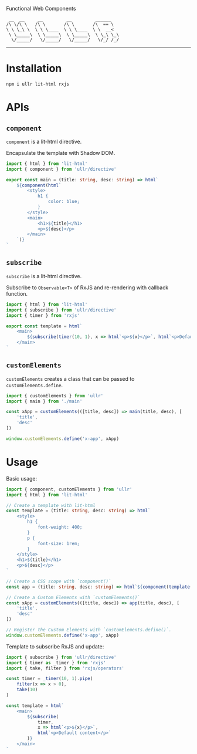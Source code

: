 Functional Web Components

```
 __  __     __         __         ______
/\ \/\ \   /\ \       /\ \       /\  == \
\ \ \_\ \  \ \ \____  \ \ \____  \ \  __<
 \ \_____\  \ \_____\  \ \_____\  \ \_\ \_\
  \/_____/   \/_____/   \/_____/   \/_/ /_/
```

---

# Installation

```
npm i ullr lit-html rxjs
```

# APIs

## `component`

`component` is a lit-html directive.

Encapsulate the template with Shadow DOM.

```ts
import { html } from 'lit-html'
import { component } from 'ullr/directive'

export const main = (title: string, desc: string) => html`
	${component(html`
		<style>
			h1 {
				color: blue;
			}
		</style>
		<main>
			<h1>${title}</h1>
			<p>${desc}</p>
		</main>
	`)}
`
```

## `subscribe`

`subscribe` is a lit-html directive.

Subscribe to `Observable<T>` of RxJS and re-rendering with callback function.

```ts
import { html } from 'lit-html'
import { subscribe } from 'ullr/directive'
import { timer } from 'rxjs'

export const template = html`
	<main>
		${subscribe(timer(10, 1), x => html`<p>${x}</p>`, html`<p>Default content</p>`)}
	</main>
`
```

## `customElements`

`customElements` creates a class that can be passed to `customElements.define`.

```ts
import { customElements } from 'ullr'
import { main } from './main'

const xApp = customElements(([title, desc]) => main(title, desc), [
	'title',
	'desc'
])

window.customElements.define('x-app', xApp)
```

# Usage

Basic usage:

```ts
import { component, customElements } from 'ullr'
import { html } from 'lit-html'

// Create a template with lit-html
const template = (title: string, desc: string) => html`
	<style>
		h1 {
			font-weight: 400;
		}
		p {
			font-size: 1rem;
		}
	</style>
	<h1>${title}</h1>
	<p>${desc}</p>
`

// Create a CSS scope with `component()`
const app = (title: string, desc: string) => html`${component(template(title, desc))}`

// Create a Custom Elements with `customElements()`
const xApp = customElements(([title, desc]) => app(title, desc), [
	'title',
	'desc'
])

// Register the Custom Elements with `customElements.define()`.
window.customElements.define('x-app', xApp)
```

Template to subscribe RxJS and update:

```ts
import { subscribe } from 'ullr/directive'
import { timer as _timer } from 'rxjs'
import { take, filter } from 'rxjs/operators'

const timer = _timer(10, 1).pipe(
	filter(x => x > 0),
	take(10)
)

const template = html`
	<main>
		${subscribe(
			timer,
			x => html`<p>${x}</p>`,
			html`<p>Default content</p>`
		)}
	</main>
`
```
